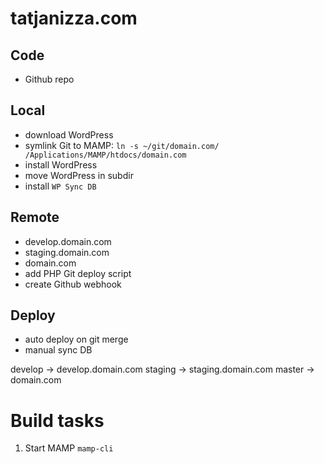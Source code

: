 # tatjanizza.com


## Code
- Github repo
## Local
- download WordPress
- symlink Git to MAMP: `ln -s ~/git/domain.com/ /Applications/MAMP/htdocs/domain.com`
- install WordPress
- move WordPress in subdir
- install `WP Sync DB`
## Remote
- develop.domain.com
- staging.domain.com
- domain.com
- add PHP Git deploy script
- create Github webhook
## Deploy
- auto deploy on git merge
- manual sync DB

develop -> develop.domain.com
staging -> staging.domain.com
master -> domain.com

# Build tasks
1. Start MAMP `mamp-cli`

